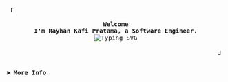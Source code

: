 <div align="justify">
  <p align="left">
    <strong>
      <samp>「</samp>
    </strong>
  </p>
  <p align="center">
    <samp>
      <b>
        Welcome
        <br />
        I'm Rayhan Kafi Pratama, a Software Engineer.
      </b>
      <br />
      <img
        src="https://readme-typing-svg.demolab.com?font=Iosevka&size=16&pause=1000&color=9D7CD8&center=true&vCenter=true&width=435&lines=I+code+efficient+and+elegant+programs"
        alt="Typing SVG"
      />
      <br />
    </samp>
  </p>
  <p align="right">
    <strong>
      <samp>」</samp>
    </strong>
  </p>
  <br />
  <details>
    <summary>
      <samp>
        <b>More Info</b>
      </samp>
    </summary>
    <h2></h2>
    <br />
    <p align="center">
      <samp>
        [ <a href="https://raexera.me/about">about me</a> .
        <a href="https://raexera.me/projects">projects</a> .
        <a href="mailto:raexera@gmail.com">contact</a> .
        <a href="https://github.com/sponsors/raexera">sponsor</a>]
      </samp>
    </p>
    <h2></h2>
    <br />
    <div>
      <a href="#--------">
        <img
          align="center"
          alt="GitHub Stats"
          src="https://github-readme-stats.vercel.app/api?username=raexera&count_private=true&show_icons=true&include_all_commits=true&hide_border=true&theme=tokyonight"
        />
      </a>
    </div>
    <div>
      <a href="#--------">
        <img
          align="center"
          alt="Top Language"
          src="https://github-readme-stats.vercel.app/api/top-langs/?username=raexera&hide_progress=true&layout=compact&hide_border=true&langs_count=8&theme=tokyonight"
        />
      </a>
    </div>
  </details>
</div>
